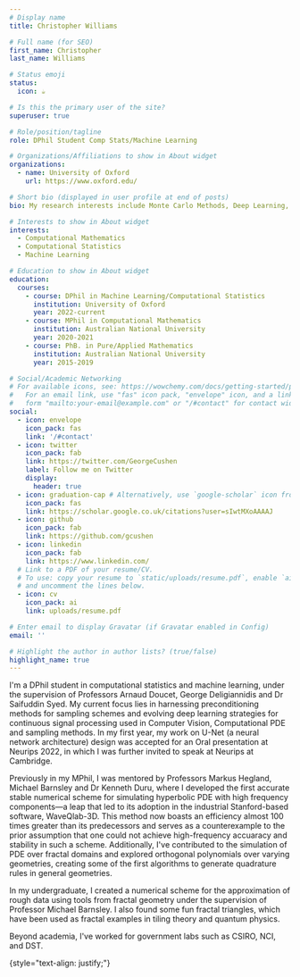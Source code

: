 ```yaml
---
# Display name
title: Christopher Williams

# Full name (for SEO)
first_name: Christopher
last_name: Williams

# Status emoji
status:
  icon: ☕️

# Is this the primary user of the site?
superuser: true

# Role/position/tagline
role: DPhil Student Comp Stats/Machine Learning

# Organizations/Affiliations to show in About widget
organizations:
  - name: University of Oxford
    url: https://www.oxford.edu/

# Short bio (displayed in user profile at end of posts)
bio: My research interests include Monte Carlo Methods, Deep Learning, Computer Vision, Scientific Programming, High Performance Computing and Fractal Geometry. 

# Interests to show in About widget
interests:
  - Computational Mathematics
  - Computational Statistics
  - Machine Learning

# Education to show in About widget
education:
  courses:
    - course: DPhil in Machine Learning/Computational Statistics
      institution: University of Oxford
      year: 2022-current
    - course: MPhil in Computational Mathematics
      institution: Australian National University
      year: 2020-2021
    - course: PhB. in Pure/Applied Mathematics
      institution: Australian National University
      year: 2015-2019

# Social/Academic Networking
# For available icons, see: https://wowchemy.com/docs/getting-started/page-builder/#icons
#   For an email link, use "fas" icon pack, "envelope" icon, and a link in the
#   form "mailto:your-email@example.com" or "/#contact" for contact widget.
social:
  - icon: envelope
    icon_pack: fas
    link: '/#contact'
  - icon: twitter
    icon_pack: fab
    link: https://twitter.com/GeorgeCushen
    label: Follow me on Twitter
    display:
      header: true
  - icon: graduation-cap # Alternatively, use `google-scholar` icon from `ai` icon pack
    icon_pack: fas
    link: https://scholar.google.co.uk/citations?user=sIwtMXoAAAAJ
  - icon: github
    icon_pack: fab
    link: https://github.com/gcushen
  - icon: linkedin
    icon_pack: fab
    link: https://www.linkedin.com/
  # Link to a PDF of your resume/CV.
  # To use: copy your resume to `static/uploads/resume.pdf`, enable `ai` icons in `params.yaml`,
  # and uncomment the lines below.
  - icon: cv
    icon_pack: ai
    link: uploads/resume.pdf

# Enter email to display Gravatar (if Gravatar enabled in Config)
email: ''

# Highlight the author in author lists? (true/false)
highlight_name: true
---
```


I'm a DPhil student in computational statistics and machine learning, under the supervision of Professors Arnaud Doucet, George Deligiannidis and Dr Saifuddin Syed. 
My current focus lies in harnessing preconditioning methods for sampling schemes and evolving deep learning strategies for continuous signal processing used in Computer Vision, Computational PDE and sampling methods. 
In my first year, my work on U-Net (a neural network architecture) design was accepted for an Oral presentation at Neurips 2022, in which I was further invited to speak at Neurips at Cambridge. 

Previously in my MPhil, I was mentored by Professors Markus Hegland, Michael Barnsley and Dr Kenneth Duru, where I developed the first accurate stable numerical scheme for simulating hyperbolic PDE with high frequency components—a leap that led to its adoption in the industrial Stanford-based software, WaveQlab-3D. 
This method now boasts an efficiency almost 100 times greater than its predecessors and serves as a counterexample to the prior assumption that one could not achieve high-frequency accuaracy and stability in such a scheme. Additionally, I've contributed to the simulation of PDE over fractal domains and explored orthogonal polynomials over varying geometries, creating some of the first algorithms to generate quadrature rules in general geometries. 

In my undergraduate, I created a numerical scheme for the approximation of rough data using tools from fractal geometry under the supervision of Professor Michael Barnsley. 
I also found some fun fractal triangles, which have been used as fractal examples in tiling theory and quantum physics. 

Beyond academia, I've worked for government labs such as CSIRO, NCI, and DST.

{style="text-align: justify;"}

